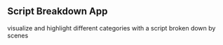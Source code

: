 ## Script Breakdown App

visualize and highlight different categories with a script broken down by scenes
